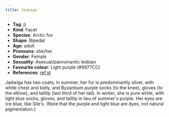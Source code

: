 ```yaml
---
title: Jadwiga
---
```

* **Tag**: j)
* **Kind**: Facet
* **Species**: Arctic fox
* **Shape**: Bipedal
* **Age**: adult
* **Pronouns**: she/her
* **Gender**: Female
* **Sexuality**: Asexual/panromantic lesbian
* **Favourite colour**: Light purple (#9977CC)
* **References**: [ref.st](https://ref.st/jaga)

Jadwiga has two coats; in summer, her fur is predominantly silver, with white chest and belly, and Byzantium purple socks (to the knee), gloves (to the elbow), and tailtip (last third of her tail). In winter, she is pure white, with light blue socks, gloves, and tailtip in lieu of summer's purple. Her eyes are ice blue, like Síle's. (Note that the purple and light blue are dyes, not natural pigmentation.)
